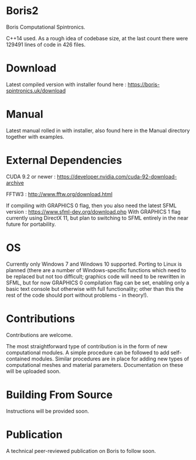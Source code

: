 # Boris2

Boris Computational Spintronics.

C++14 used. 
As a rough idea of codebase size, at the last count there were 129491 lines of code in 426 files.

# Download

Latest compiled version with installer found here : https://boris-spintronics.uk/download

# Manual

Latest manual rolled in with installer, also found here in the Manual directory together with examples. 

# External Dependencies

CUDA 9.2 or newer : https://developer.nvidia.com/cuda-92-download-archive

FFTW3 : http://www.fftw.org/download.html

If compiling with GRAPHICS 0 flag, then you also need the latest SFML version : https://www.sfml-dev.org/download.php
With GRAPHICS 1 flag currently using DirectX 11, but plan to switching to SFML entirely in the near future for portability.

# OS

Currently only Windows 7 and Windows 10 supported. Porting to Linux is planned (there are a number of Windows-specific functions which need to be replaced but not too difficult; graphics code will need to be rewritten in SFML, but for now GRAPHICS 0 compilation flag can be set, enabling only a basic text console but otherwise with full functionality; other than this the rest of the code should port without problems - in theory!).

# Contributions

Contributions are welcome. 

The most straightforward type of contribution is in the form of new computational modules. A simple procedure can be followed to add self-contained modules. Similar procedures are in place for adding new types of computational meshes and material parameters. Documentation on these will be uploaded soon.

# Building From Source

Instructions will be provided soon.

# Publication

A technical peer-reviewed publication on Boris to follow soon.
